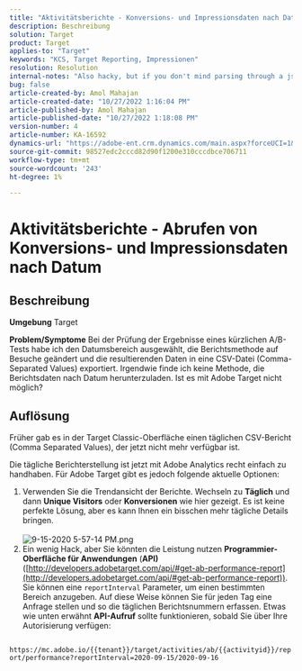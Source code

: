 ```yaml
---
title: "Aktivitätsberichte - Konversions- und Impressionsdaten nach Datum abrufen"
description: Beschreibung
solution: Target
product: Target
applies-to: "Target"
keywords: "KCS, Target Reporting, Impressionen"
resolution: Resolution
internal-notes: "Also hacky, but if you don't mind parsing through a json file for the data, the UI makes a request to get that daily data when you load the trend report above you could grab. If you monitor the network calls it should be one with the file name of performance.at.json."
bug: false
article-created-by: Amol Mahajan
article-created-date: "10/27/2022 1:16:04 PM"
article-published-by: Amol Mahajan
article-published-date: "10/27/2022 1:18:08 PM"
version-number: 4
article-number: KA-16592
dynamics-url: "https://adobe-ent.crm.dynamics.com/main.aspx?forceUCI=1&pagetype=entityrecord&etn=knowledgearticle&id=fc74787f-f955-ed11-bba2-6045bd006793"
source-git-commit: 98527edc2cccd82d90f1200e310cccdbce706711
workflow-type: tm+mt
source-wordcount: '243'
ht-degree: 1%

---
```


# Aktivitätsberichte - Abrufen von Konversions- und Impressionsdaten nach Datum

## Beschreibung

<b>Umgebung</b>
Target


<b>Problem/Symptome</b>
Bei der Prüfung der Ergebnisse eines kürzlichen A/B-Tests habe ich den Datumsbereich ausgewählt, die Berichtsmethode auf Besuche geändert und die resultierenden Daten in eine CSV-Datei (Comma-Separated Values) exportiert. Irgendwie finde ich keine Methode, die Berichtsdaten nach Datum herunterzuladen. Ist es mit Adobe Target nicht möglich?




## Auflösung


Früher gab es in der Target Classic-Oberfläche einen täglichen CSV-Bericht (Comma Separated Values), der jetzt nicht mehr verfügbar ist.

Die tägliche Berichterstellung ist jetzt mit Adobe Analytics recht einfach zu handhaben. Für Adobe Target gibt es jedoch folgende aktuelle Optionen:

1. Verwenden Sie die Trendansicht der Berichte. Wechseln zu <b>Täglich</b> und dann <b>Unique Visitors</b> oder <b>Konversionen</b> wie hier gezeigt. Es ist keine perfekte Lösung, aber es kann Ihnen ein bisschen mehr tägliche Details bringen.<br>\
   ![9-15-2020 5-57-14 PM.png](https://experienceleaguecommunities.adobe.com/t5/image/serverpage/image-id/26856iB79D1F7E2EB217FD/image-size/medium?v=1.0&amp;amp;px=400)
2. Ein wenig Hack, aber Sie könnten die Leistung nutzen <b>Programmier-Oberfläche für Anwendungen</b> (<b>API)</b> ([http://developers.adobetarget.com/api/#get-ab-performance-report](http://developers.adobetarget.com/api/#get-ab-performance-report)). Sie können eine `reportInterval` Parameter, um einen bestimmten Bereich anzugeben. Auf diese Weise können Sie für jeden Tag eine Anfrage stellen und so die täglichen Berichtsnummern erfassen. Etwas wie unten erwähnt <b>API-Aufruf</b> sollte funktionieren, sobald Sie über Ihre Autorisierung verfügen:


`      https://mc.adobe.io/{{tenant}}/target/activities/ab/{{activityid}}/report/performance?reportInterval=2020-09-15/2020-09-16`


